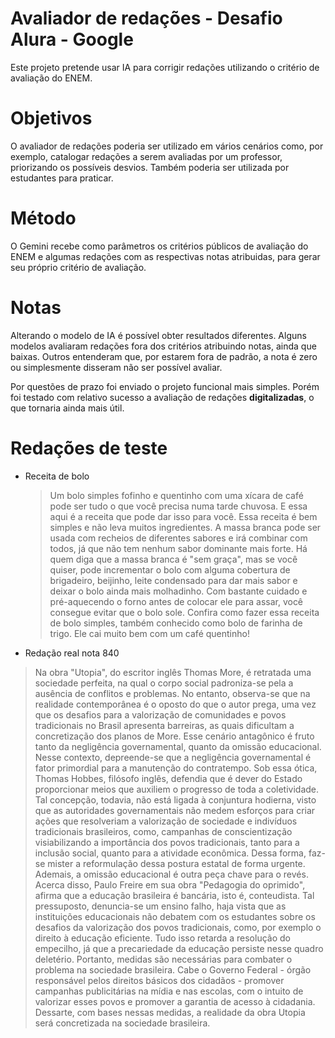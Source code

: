 # Avaliador de redações - Desafio Alura - Google

Este projeto pretende usar IA para corrigir redações utilizando o critério de avaliação do ENEM.

# Objetivos
O avaliador de redações poderia ser utilizado em vários cenários como, por exemplo, catalogar redações a serem avaliadas por um professor, priorizando os possíveis desvios. Também poderia ser utilizada por estudantes para praticar.

# Método
O Gemini recebe como parâmetros os critérios públicos de avaliação do ENEM e algumas redações com as respectivas notas atribuidas, para gerar seu próprio critério de avaliação.

# Notas
Alterando o modelo de IA é possível obter resultados diferentes. Alguns modelos avaliaram redações fora dos critérios atribuindo notas, ainda que baixas. Outros entenderam que, por estarem fora de padrão, a nota é zero ou simplesmente disseram não ser possível avaliar.

Por questões de prazo foi enviado o projeto funcional mais simples. Porém foi testado com relativo sucesso a avaliação de redações **digitalizadas**, o que tornaria ainda mais útil.

# Redações de teste

- Receita de bolo
  > Um bolo simples fofinho e quentinho com uma xícara de café pode ser tudo o que você precisa numa tarde chuvosa. E essa aqui é a receita que pode dar isso para você. Essa receita é bem simples e não leva muitos ingredientes. A massa branca pode ser usada com recheios de diferentes sabores e irá combinar com todos, já que não tem nenhum sabor dominante mais forte. Há quem diga que a massa branca é "sem graça", mas se você quiser, pode incrementar o bolo com alguma cobertura de brigadeiro, beijinho, leite condensado para dar mais sabor e deixar o bolo ainda mais molhadinho. Com bastante cuidado e pré-aquecendo o forno antes de colocar ele para assar, você consegue evitar que o bolo sole. Confira como fazer essa receita de bolo simples, também conhecido como bolo de farinha de trigo. Ele cai muito bem com um café quentinho!
- Redação real nota 840
> Na obra "Utopia", do escritor inglês Thomas More, é retratada uma sociedade perfeita, na qual o corpo social padroniza-se pela a ausência de conflitos e problemas. No entanto, observa-se que na realidade contemporânea é o oposto do que o autor prega, uma vez que os desafios para a valorização de comunidades e povos tradicionais no Brasil apresenta barreiras, as quais dificultam a concretização dos planos de More. Esse cenário antagônico é fruto tanto da negligência governamental, quanto da omissão educacional.
Nesse contexto, depreende-se que a negligência governamental é fator primordial para a manutenção do contratempo. Sob essa ótica, Thomas Hobbes, filósofo inglês, defendia que é dever do Estado proporcionar meios que auxiliem o progresso de toda a coletividade. Tal concepção, todavia, não está ligada à conjuntura hodierna, visto que as autoridades governamentais não medem esforços para criar ações que resolveriam a valorização de sociedade e indivíduos tradicionais brasileiros, como, campanhas de conscientização visiabilizando a importância dos povos tradicionais, tanto para a inclusão social, quanto para a atividade econômica.
Dessa forma, faz-se mister a reformulação dessa postura estatal de forma urgente. Ademais, a omissão educacional é outra peça chave para o revés. Acerca disso, Paulo Freire em sua obra "Pedagogia do oprimido", afirma que a educação brasileira é bancária, isto é, conteudista. Tal pressuposto, denuncia-se um ensino falho, haja vista que as instituições educacionais não debatem com os estudantes sobre os desafios da valorização dos povos tradicionais, como, por exemplo o direito à educação eficiente. Tudo isso retarda a resolução do empecilho, já que a precariedade da educação persiste nesse quadro deletério.
Portanto, medidas são necessárias para combater o problema na sociedade brasileira. Cabe o Governo Federal - órgão responsável pelos direitos básicos dos cidadãos - promover campanhas publicitárias na mídia e nas escolas, com o intuito de valorizar esses povos e promover a garantia de acesso à cidadania. Dessarte, com bases nessas medidas, a realidade da obra Utopia será concretizada na sociedade brasileira.

